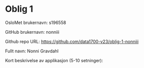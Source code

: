 Oblig 1
=======
OsloMet brukernavn: s196558

GitHub brukernavn: nonniii

Github repo URL: https://github.com/data1700-v23/oblig-1-nonniii

Fullt navn: Nonni Gravdahl

Kort beskrivelse av applikasjon (5-10 setninger):

